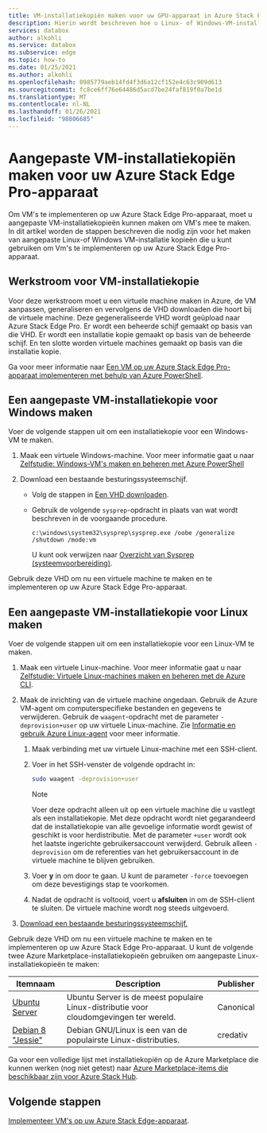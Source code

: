 ```yaml
---
title: VM-installatiekopiën maken voor uw GPU-apparaat in Azure Stack Edge Pro
description: Hierin wordt beschreven hoe u Linux- of Windows-VM-installatiekopieën maakt voor gebruik met uw GPU-apparaat in Azure Stack Edge Pro.
services: databox
author: alkohli
ms.service: databox
ms.subservice: edge
ms.topic: how-to
ms.date: 01/25/2021
ms.author: alkohli
ms.openlocfilehash: 0985779aeb14fd4f3d6a12cf152e4c63c909d613
ms.sourcegitcommit: fc8ce6ff76e64486d5acd7be24faf819f0a7be1d
ms.translationtype: MT
ms.contentlocale: nl-NL
ms.lasthandoff: 01/26/2021
ms.locfileid: "98806685"
---
```

# <a name="create-custom-vm-images-for-your-azure-stack-edge-pro-device"></a>Aangepaste VM-installatiekopiën maken voor uw Azure Stack Edge Pro-apparaat

<!--[!INCLUDE [applies-to-skus](../../includes/azure-stack-edge-applies-to-all-sku.md)]-->

Om VM's te implementeren op uw Azure Stack Edge Pro-apparaat, moet u aangepaste VM-installatiekopieën kunnen maken om VM's mee te maken. In dit artikel worden de stappen beschreven die nodig zijn voor het maken van aangepaste Linux-of Windows VM-installatie kopieën die u kunt gebruiken om Vm's te implementeren op uw Azure Stack Edge Pro-apparaat.

## <a name="vm-image-workflow"></a>Werkstroom voor VM-installatiekopie

Voor deze werkstroom moet u een virtuele machine maken in Azure, de VM aanpassen, generaliseren en vervolgens de VHD downloaden die hoort bij de virtuele machine. Deze gegeneraliseerde VHD wordt geüpload naar Azure Stack Edge Pro. Er wordt een beheerde schijf gemaakt op basis van die VHD. Er wordt een installatie kopie gemaakt op basis van de beheerde schijf. En ten slotte worden virtuele machines gemaakt op basis van die installatie kopie.

Ga voor meer informatie naar [Een VM op uw Azure Stack Edge Pro-apparaat implementeren met behulp van Azure PowerShell](azure-stack-edge-gpu-deploy-virtual-machine-powershell.md).


## <a name="create-a-windows-custom-vm-image"></a>Een aangepaste VM-installatiekopie voor Windows maken

Voer de volgende stappen uit om een installatiekopie voor een Windows-VM te maken.

1. Maak een virtuele Windows-machine. Voor meer informatie gaat u naar [Zelfstudie: Windows-VM's maken en beheren met Azure PowerShell](../virtual-machines/windows/tutorial-manage-vm.md)

2. Download een bestaande besturingssysteemschijf.

    - Volg de stappen in [Een VHD downloaden](../virtual-machines/windows/download-vhd.md).

    - Gebruik de volgende `sysprep`-opdracht in plaats van wat wordt beschreven in de voorgaande procedure.
    
        `c:\windows\system32\sysprep\sysprep.exe /oobe /generalize /shutdown /mode:vm`
   
       U kunt ook verwijzen naar [Overzicht van Sysprep (systeemvoorbereiding)](/windows-hardware/manufacture/desktop/sysprep--system-preparation--overview).

Gebruik deze VHD om nu een virtuele machine te maken en te implementeren op uw Azure Stack Edge Pro-apparaat.

## <a name="create-a-linux-custom-vm-image"></a>Een aangepaste VM-installatiekopie voor Linux maken

Voer de volgende stappen uit om een installatiekopie voor een Linux-VM te maken.

1. Maak een virtuele Linux-machine. Voor meer informatie gaat u naar [Zelfstudie: Virtuele Linux-machines maken en beheren met de Azure CLI](../virtual-machines/linux/tutorial-manage-vm.md).

1. Maak de inrichting van de virtuele machine ongedaan. Gebruik de Azure VM-agent om computerspecifieke bestanden en gegevens te verwijderen. Gebruik de `waagent`-opdracht met de parameter `-deprovision+user` op uw virtuele Linux-machine. Zie [Informatie en gebruik Azure Linux-agent](../virtual-machines/extensions/agent-linux.md) voor meer informatie.

    1. Maak verbinding met uw virtuele Linux-machine met een SSH-client.
    2. Voer in het SSH-venster de volgende opdracht in:
       
        ```bash
        sudo waagent -deprovision+user
        ```
       > [!NOTE]
       > Voer deze opdracht alleen uit op een virtuele machine die u vastlegt als een installatiekopie. Met deze opdracht wordt niet gegarandeerd dat de installatiekopie van alle gevoelige informatie wordt gewist of geschikt is voor herdistributie. Met de parameter `+user` wordt ook het laatste ingerichte gebruikersaccount verwijderd. Gebruik alleen `-deprovision` om de referenties van het gebruikersaccount in de virtuele machine te blijven gebruiken.
     
    3. Voer **y** in om door te gaan. U kunt de parameter `-force` toevoegen om deze bevestigings stap te voorkomen.
    4. Nadat de opdracht is voltooid, voert u **afsluiten** in om de SSH-client te sluiten.  De virtuele machine wordt nog steeds uitgevoerd.


1. [Download een bestaande besturingssysteemschijf.](../virtual-machines/linux/download-vhd.md)

Gebruik deze VHD om nu een virtuele machine te maken en te implementeren op uw Azure Stack Edge Pro-apparaat. U kunt de volgende twee Azure Marketplace-installatiekopieën gebruiken om aangepaste Linux-installatiekopieën te maken:

|Itemnaam  |Description  |Publisher  |
|---------|---------|---------|
|[Ubuntu Server](https://azuremarketplace.microsoft.com/marketplace/apps/canonical.ubuntuserver) |Ubuntu Server is de meest populaire Linux-distributie voor cloudomgevingen ter wereld.|Canonical|
|[Debian 8 "Jessie"](https://azuremarketplace.microsoft.com/marketplace/apps/credativ.debian) |Debian GNU/Linux is een van de populairste Linux-distributies.     |credativ|

Ga voor een volledige lijst met installatiekopiën op de Azure Marketplace die kunnen werken (nog niet getest) naar [Azure Marketplace-items die beschikbaar zijn voor Azure Stack Hub](/azure-stack/operator/azure-stack-marketplace-azure-items?view=azs-1910&preserve-view=true).


## <a name="next-steps"></a>Volgende stappen

[Implementeer VM's op uw Azure Stack Edge-apparaat](azure-stack-edge-gpu-deploy-virtual-machine-powershell.md).